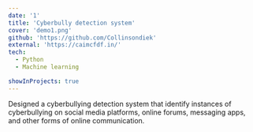 ```yaml
---
date: '1'
title: 'Cyberbully detection system'
cover: 'demo1.png'
github: 'https://github.com/Collinsondiek'
external: 'https://caimcfdf.in/'
tech:
  - Python
  - Machine learning

showInProjects: true
---
```


Designed a cyberbullying detection system that identify instances of cyberbullying on social media platforms, online forums, messaging apps, and other forms of online communication.
